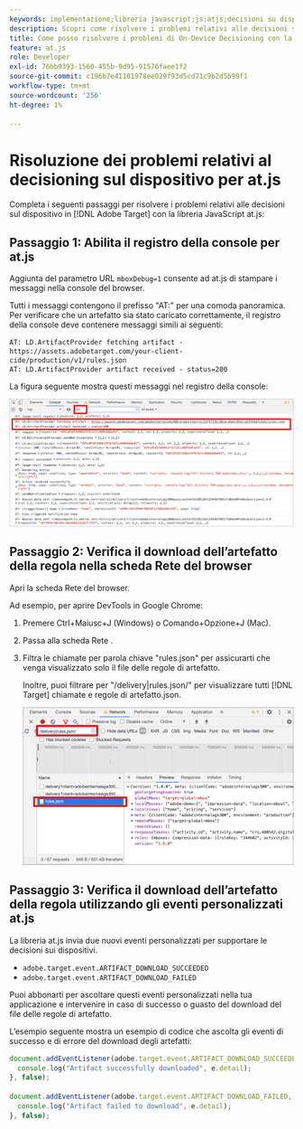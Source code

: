 ```yaml
---
keywords: implementazione;libreria javascript;js;atjs;decisioni su dispositivi;decisioni su dispositivi;at.js;on-device;su dispositivo;risoluzione dei problemi;risoluzione dei problemi;risoluzione dei problemi
description: Scopri come risolvere i problemi relativi alle decisioni sul dispositivo con la libreria at.js .
title: Come posso risolvere i problemi di On-Device Decisioning con la libreria JavaScript at.js?
feature: at.js
role: Developer
exl-id: 76bb9393-1560-455b-9d95-91576faee1f2
source-git-commit: c196b7e41101978ee029f93d5cd71c9b2d5b99f1
workflow-type: tm+mt
source-wordcount: '256'
ht-degree: 1%

---
```


# Risoluzione dei problemi relativi al decisioning sul dispositivo per at.js

Completa i seguenti passaggi per risolvere i problemi relativi alle decisioni sul dispositivo in [!DNL Adobe Target] con la libreria JavaScript at.js:

## Passaggio 1: Abilita il registro della console per at.js

Aggiunta del parametro URL `mboxDebug=1` consente ad at.js di stampare i messaggi nella console del browser.

Tutti i messaggi contengono il prefisso &quot;AT:&quot; per una comoda panoramica. Per verificare che un artefatto sia stato caricato correttamente, il registro della console deve contenere messaggi simili ai seguenti:

```
AT: LD.ArtifactProvider fetching artifact - https://assets.adobetarget.com/your-client-cide/production/v1/rules.json
AT: LD.ArtifactProvider artifact received - status=200
```

La figura seguente mostra questi messaggi nel registro della console:

![Registro della console con messaggi di artefatto](/help/main/c-implementing-target/c-implementing-target-for-client-side-web/on-device-decisioning/assets/browser-console.png)

## Passaggio 2: Verifica il download dell’artefatto della regola nella scheda Rete del browser

Apri la scheda Rete del browser.

Ad esempio, per aprire DevTools in Google Chrome:

1. Premere Ctrl+Maiusc+J (Windows) o Comando+Opzione+J (Mac).
1. Passa alla scheda Rete .
1. Filtra le chiamate per parola chiave &quot;rules.json&quot; per assicurarti che venga visualizzato solo il file delle regole di artefatto.

   Inoltre, puoi filtrare per &quot;/delivery|rules.json/&quot; per visualizzare tutti [!DNL Target] chiamate e regole di artefatto.json.

   ![Scheda Rete in Google Chrome](/help/main/c-implementing-target/c-implementing-target-for-client-side-web/on-device-decisioning/assets/rule-json.png)

## Passaggio 3: Verifica il download dell’artefatto della regola utilizzando gli eventi personalizzati at.js

La libreria at.js invia due nuovi eventi personalizzati per supportare le decisioni sui dispositivi.

* `adobe.target.event.ARTIFACT_DOWNLOAD_SUCCEEDED`
* `adobe.target.event.ARTIFACT_DOWNLOAD_FAILED`

Puoi abbonarti per ascoltare questi eventi personalizzati nella tua applicazione e intervenire in caso di successo o guasto del download del file delle regole di artefatto.

L’esempio seguente mostra un esempio di codice che ascolta gli eventi di successo e di errore del download degli artefatti:

```javascript
document.addEventListener(adobe.target.event.ARTIFACT_DOWNLOAD_SUCCEEDED, function(e) { 
  console.log("Artifact successfully downloaded", e.detail);
}, false);

document.addEventListener(adobe.target.event.ARTIFACT_DOWNLOAD_FAILED, function(e) { 
  console.log("Artifact failed to download", e.detail);
}, false);
```
